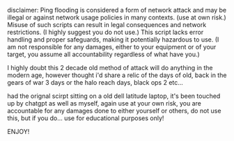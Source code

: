 disclaimer:
Ping flooding is considered a form of network attack and may be illegal or against network usage policies in many contexts. (use at own risk.)
Misuse of such scripts can result in legal consequences and network restrictions. (I highly suggest you do not use.)
This script lacks error handling and proper safeguards, making it potentially hazardous to use. (I am not responsible for any damages, either to your equipment or of your target, you assume all accountability regardless of what have you.)

I highly doubt this 2 decade old method of attack will do anything in the modern age, however thought i'd share a relic of the days of old, back in the gears of war 3 days or the halo reach days, black ops 2 etc...

had the orignal scirpt sitting on a old dell latitude laptop, it's been touched up by chatgpt as well as myself, again use at your own risk, you are accountable for any damages done to either yourself or others, do not use this, but if you do... use for educational purposes only! 

ENJOY!
